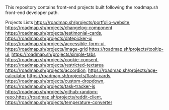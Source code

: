 This repository contains front-end projects built following the roadmap.sh front-end developer path.

Projects Lists
https://roadmap.sh/projects/portfolio-website, https://roadmap.sh/projects/changelog-component 
https://roadmap.sh/projects/testimonial-cards, https://roadmap.sh/projects/datepicker-ui
https://roadmap.sh/projects/accessible-form-ui, https://roadmap.sh/projects/image-grid
https://roadmap.sh/projects/tooltip-ui, https://roadmap.sh/projects/simple-tabs
https://roadmap.sh/projects/cookie-consent, https://roadmap.sh/projects/restricted-textarea
https://roadmap.sh/projects/accordion, https://roadmap.sh/projects/age-calculator
https://roadmap.sh/projects/flash-cards, https://roadmap.sh/projects/custom-dropdown, https://roadmap.sh/projects/task-tracker-js
https://roadmap.sh/projects/github-random-repo,https://roadmap.sh/projects/reddit-client, https://roadmap.sh/projects/temperature-converter

